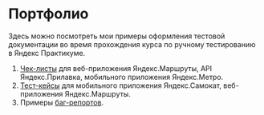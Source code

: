 # Портфолио
Здесь можно посмотреть мои примеры оформления тестовой документации во время прохождения курса по ручному тестированию в Яндекс Практикуме.
1. [Чек-листы](Check_list.pdf) для веб-приложения Яндекс.Маршруты, API Яндекс.Прилавка, мобильного приложения Яндекс.Метро. 
2. [Тест-кейсы](Test_case.pdf) для мобильного приложения Яндекс.Самокат, веб-приложения Яндекс.Маршруты.
3. Примеры [баг-репортов](Bug_report.pdf).
